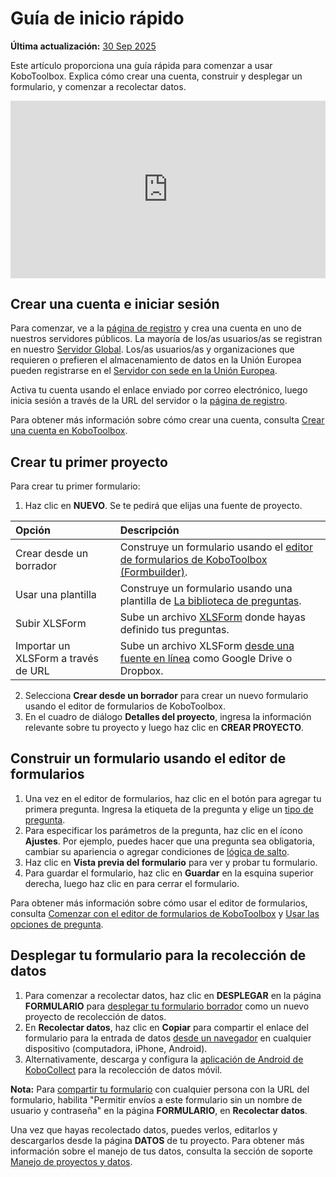 # Guía de inicio rápido
**Última actualización:** <a href="https://github.com/kobotoolbox/docs/blob/72921cfe4ac9cd4ad75c1d57664c89478f26c71a/source/quick_start.md" class="reference">30 Sep 2025</a>

Este artículo proporciona una guía rápida para comenzar a usar KoboToolbox. Explica cómo crear una cuenta, construir y desplegar un formulario, y comenzar a recolectar datos.

<iframe src="https://www.youtube.com/embed/CYJ-Ob_7Ql8?si=SDjFjZF4zQBE-thP" style="width: 100%; aspect-ratio: 16 / 9; height: auto; border: 0;" title="YouTube video player" frameborder="0" allow="accelerometer; autoplay; clipboard-write; encrypted-media; gyroscope; picture-in-picture; web-share" allowfullscreen></iframe>



## Crear una cuenta e iniciar sesión
Para comenzar, ve a la [página de registro](https://www.kobotoolbox.org/sign-up/) y crea una cuenta en uno de nuestros servidores públicos. La mayoría de los/as usuarios/as se registran en nuestro [Servidor Global](https://kf.kobotoolbox.org/). Los/as usuarios/as y organizaciones que requieren o prefieren el almacenamiento de datos en la Unión Europea pueden registrarse en el [Servidor con sede en la Unión Europea](https://eu.kobotoolbox.org/).

Activa tu cuenta usando el enlace enviado por correo electrónico, luego inicia sesión a través de la URL del servidor o la [página de registro](https://www.kobotoolbox.org/sign-up/). 

<p class="note">
    Para obtener más información sobre cómo crear una cuenta, consulta <a href="https://support.kobotoolbox.org/creating_account.html">Crear una cuenta en KoboToolbox</a>.
</p>


## Crear tu primer proyecto

Para crear tu primer formulario:
1. Haz clic en **NUEVO**. Se te pedirá que elijas una fuente de proyecto.

| Opción                    | Descripción                                                                                                           |
| :------------------------ | :-------------------------------------------------------------------------------------------------------------------- |
| Crear desde un borrador        | Construye un formulario usando el <a href="formbuilder.html" class="reference">editor de formularios de KoboToolbox (Formbuilder)</a>.                   |
| Usar una plantilla            | Construye un formulario usando una plantilla de <a href="question_library.html" class="reference">La biblioteca de preguntas</a>.   |
| Subir XLSForm            | Sube un archivo <a href="edit_forms_excel.html" class="reference">XLSForm</a> donde hayas definido tus preguntas.     |
| Importar un XLSForm a través de URL | Sube un archivo XLSForm <a href="xls_url.html" class="reference">desde una fuente en línea</a> como Google Drive o Dropbox. |


2. Selecciona **Crear desde un borrador** para crear un nuevo formulario usando el editor de formularios de KoboToolbox.
3. En el cuadro de diálogo **Detalles del proyecto**, ingresa la información relevante sobre tu proyecto y luego haz clic en **CREAR PROYECTO**.

## Construir un formulario usando el editor de formularios

1. Una vez en el editor de formularios, haz clic en el botón <i class="k-icon-plus"></i> para agregar tu primera pregunta. Ingresa la etiqueta de la pregunta y elige un [tipo de pregunta](question_types.md).
2. Para especificar los parámetros de la pregunta, haz clic en el ícono <i class="k-icon-settings"></i> **Ajustes**. Por ejemplo, puedes hacer que una pregunta sea obligatoria, cambiar su apariencia o agregar condiciones de [lógica de salto](skip_logic.md).
3. Haz clic en <i class="k-icon-view"></i> **Vista previa del formulario** para ver y probar tu formulario.
4. Para guardar el formulario, haz clic en **Guardar** en la esquina superior derecha, luego haz clic en <i class="k-icon-close"></i> para cerrar el formulario.

<p class="note">
    Para obtener más información sobre cómo usar el editor de formularios, consulta <a href="https://support.kobotoolbox.org/formbuilder.html">Comenzar con el editor de formularios de KoboToolbox</a> y <a href="https://support.kobotoolbox.org/question_options.html">Usar las opciones de pregunta</a>.
</p>


## Desplegar tu formulario para la recolección de datos

1. Para comenzar a recolectar datos, haz clic en **DESPLEGAR** en la página **FORMULARIO** para [desplegar tu formulario borrador](deploy_form_new_project.md) como un nuevo proyecto de recolección de datos.
2. En **Recolectar datos**, haz clic en **Copiar** para compartir el enlace del formulario para la entrada de datos [desde un navegador](data_through_webforms.md) en cualquier dispositivo (computadora, iPhone, Android).
3. Alternativamente, descarga y configura la [aplicación de Android de KoboCollect](kobocollect_on_android_latest.md) para la recolección de datos móvil.


<p class="note">
    <strong>Nota:</strong> Para <a href="project_sharing_settings.html">compartir tu formulario</a> con cualquier persona con la URL del formulario, habilita "Permitir envíos a este formulario sin un nombre de usuario y contraseña" en la página <strong>FORMULARIO</strong>, en <strong>Recolectar datos</strong>.
</p>


Una vez que hayas recolectado datos, puedes verlos, editarlos y descargarlos desde la página **DATOS** de tu proyecto. Para obtener más información sobre el manejo de tus datos, consulta la sección de soporte [Manejo de proyectos y datos](https://support.kobotoolbox.org/managing-projects.html).